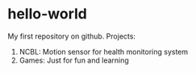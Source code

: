 # hello-world
My first repository on github. Projects:

1. NCBL: Motion sensor for health monitoring system
2. Games: Just for fun and learning

